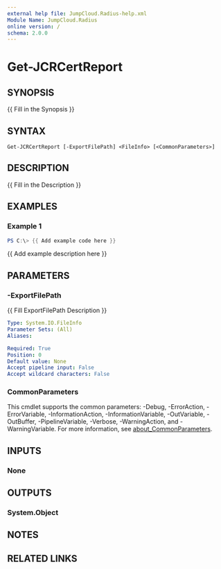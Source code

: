 ```yaml
---
external help file: JumpCloud.Radius-help.xml
Module Name: JumpCloud.Radius
online version: /
schema: 2.0.0
---
```


# Get-JCRCertReport

## SYNOPSIS
{{ Fill in the Synopsis }}

## SYNTAX

```
Get-JCRCertReport [-ExportFilePath] <FileInfo> [<CommonParameters>]
```

## DESCRIPTION
{{ Fill in the Description }}

## EXAMPLES

### Example 1
```powershell
PS C:\> {{ Add example code here }}
```

{{ Add example description here }}

## PARAMETERS

### -ExportFilePath
{{ Fill ExportFilePath Description }}

```yaml
Type: System.IO.FileInfo
Parameter Sets: (All)
Aliases:

Required: True
Position: 0
Default value: None
Accept pipeline input: False
Accept wildcard characters: False
```

### CommonParameters
This cmdlet supports the common parameters: -Debug, -ErrorAction, -ErrorVariable, -InformationAction, -InformationVariable, -OutVariable, -OutBuffer, -PipelineVariable, -Verbose, -WarningAction, and -WarningVariable. For more information, see [about_CommonParameters](http://go.microsoft.com/fwlink/?LinkID=113216).

## INPUTS

### None
## OUTPUTS

### System.Object
## NOTES

## RELATED LINKS
